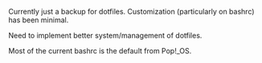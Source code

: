 Currently just a backup for dotfiles. Customization (particularly on bashrc) has been minimal.

Need to implement better system/management of dotfiles.

Most of the current bashrc is the default from Pop!_OS.
